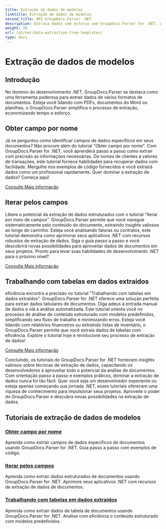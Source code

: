```yaml
---
title: Extração de dados de modelos
linktitle: Extração de dados de modelos
second_title: API GroupDocs.Parser .NET
description: Extraia dados sem esforço com GroupDocs.Parser for .NET. Aprenda a recuperar campos específicos, iterar dados e trabalhar com tabelas no conteúdo extraído.
weight: 26
url: /pt/net/data-extraction-from-templates/
type: docs
---
```

# Extração de dados de modelos


## Introdução

No domínio do desenvolvimento .NET, GroupDocs.Parser se destaca como uma ferramenta poderosa para extrair dados de vários formatos de documentos. Esteja você lidando com PDFs, documentos do Word ou planilhas, o GroupDocs.Parser simplifica o processo de extração, economizando tempo e esforço.

## Obter campo por nome

Já se perguntou como identificar campos de dados específicos em seus documentos? Não procure além do tutorial "Obter campo por nome". Com GroupDocs.Parser for .NET, você aprenderá passo a passo como extrair com precisão as informações necessárias. De nomes de clientes a valores de transações, este tutorial fornece habilidades para recuperar dados com facilidade. Mergulhe nos exemplos de código fornecidos e você extrairá dados como um profissional rapidamente. Quer dominar a extração de dados? Começa aqui!

[Consulte Mais informação](./get-field-by-name/)

## Iterar pelos campos

Libere o potencial da extração de dados estruturados com o tutorial "Iterar por meio de campos". GroupDocs.Parser permite que você navegue sistematicamente pelo conteúdo do documento, extraindo insights valiosos ao longo do caminho. Esteja você analisando faturas ou contratos, este tutorial demonstra como aprimorar seus aplicativos .NET com recursos robustos de extração de dados. Siga o guia passo a passo e você descobrirá novas possibilidades para aproveitar dados de documentos em seus projetos. Pronto para levar suas habilidades de desenvolvimento .NET para o próximo nível?

[Consulte Mais informação](./iterate-through-fields/)

## Trabalhando com tabelas em dados extraídos

eficiência encontra a precisão no tutorial "Trabalhando com tabelas em dados extraídos". GroupDocs.Parser for .NET oferece uma solução perfeita para extrair dados tabulares de documentos. Diga adeus à entrada manual de dados e olá à análise automatizada. Este tutorial orienta você no processo de análise de conteúdo estruturado com modelos predefinidos, simplificando seu fluxo de trabalho e minimizando erros. Esteja você lidando com relatórios financeiros ou extraindo listas de inventário, o GroupDocs.Parser permite que você extraia dados de tabelas com eficiência. Explore o tutorial hoje e revolucione seu processo de extração de dados!

[Consulte Mais informação](./working-with-tables-in-extracted-data/)

Concluindo, os tutoriais do GroupDocs.Parser for .NET fornecem insights valiosos sobre técnicas de extração de dados, capacitando os desenvolvedores a aproveitar todo o potencial da análise de documentos. Com orientação passo a passo e exemplos práticos, dominar a extração de dados nunca foi tão fácil. Quer você seja um desenvolvedor experiente ou esteja apenas começando sua jornada .NET, esses tutoriais oferecem uma riqueza de conhecimento para impulsionar seus projetos. Aproveite o poder do GroupDocs.Parser e descubra novas possibilidades na extração de dados.
## Tutoriais de extração de dados de modelos
### [Obter campo por nome](./get-field-by-name/)
Aprenda como extrair campos de dados específicos de documentos usando GroupDocs.Parser for .NET. Guia passo a passo com exemplos de código.
### [Iterar pelos campos](./iterate-through-fields/)
Aprenda como extrair dados estruturados de documentos usando GroupDocs.Parser for .NET. Aprimore seus aplicativos .NET com recursos de extração de dados de documentos.
### [Trabalhando com tabelas em dados extraídos](./working-with-tables-in-extracted-data/)
Aprenda como extrair dados de tabela de documentos usando GroupDocs.Parser for .NET. Analise com eficiência o conteúdo estruturado com modelos predefinidos.